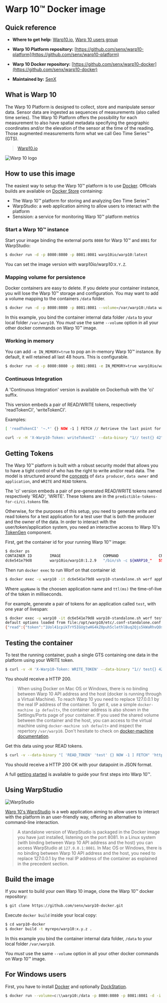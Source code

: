# Warp 10™ Docker image

## Quick reference

- **Where to get help:** [Warp10.io](https://warp10.io), [Warp&nbsp;10 users group](https://groups.google.com/group/warp10-users)

- **Warp&nbsp;10 Platform repository:** [https://github.com/senx/warp10-platform](https://github.com/senx/warp10-platform)

- **Warp&nbsp;10 Docker repository:** [https://github.com/senx/warp10-docker](https://github.com/senx/warp10-docker)

- **Maintained by:** [SenX](https://senx.io/)

## What is Warp&nbsp;10

The Warp&nbsp;10 Platform is designed to collect, store and manipulate sensor data. Sensor data are ingested as sequences of measurements (also called time series). The Warp&nbsp;10 Platform offers the possibility for each measurement to also have spatial metadata specifying the geographic coordinates and/or the elevation of the sensor at the time of the reading. Those augmented measurements form what we call Geo Time Series™ (GTS).
> [Warp10.io](https://warp10.io)

![Warp&nbsp;10 logo](https://blog.senx.io/wp-content/uploads/2018/10/warp10bySenx.png)

## How to use this image

The easiest way to setup the Warp 10™ platform is to use [Docker](https://www.docker.com/). Officials builds are available on [Docker Store](https://store.docker.com/community/images/warp10io/warp10) containing:

- The Warp&nbsp;10™ platform for storing and analyzing Geo&nbsp;Time&nbsp;Series™
- WarpStudio: a web application aiming to allow users to interact with the platform
- Sensision: a service for monitoring Warp&nbsp;10™ platform metrics

### Start a Warp&nbsp;10™ instance

Start your image binding the external ports `8080` for Warp&nbsp;10™ and `8081` for WarpStudio:

```bash
$ docker run -d -p 8080:8080 -p 8081:8081 warp10io/warp10:latest
```

You can set the image version with warp10io/warp10:`X.Y.Z`.

### Mapping volume for persistence

Docker containers are easy to delete. If you delete your container instance, you will lose the Warp&nbsp;10™ storage and configuration. You may want to add a volume mapping to the containers `/data` folder.

```bash
$ docker run -d -p 8080:8080 -p 8081:8081 --volume=/var/warp10:/data warp10io/warp10:latest
```

In this example, you bind the container internal data folder `/data` to your local folder `/var/warp10`.
You *must* use the same `--volume` option in all your other docker commands on Warp&nbsp;10™ image.

### Working in memory

You can add `-e IN_MEMORY=true` to pop an in-memory Warp&nbsp;10™ instance.
By default, it will retained all last 48 hours.
This is configurable.

```bash
$ docker run -d -p 8080:8080 -p 8081:8081 -e IN_MEMORY=true warp10io/warp10:latest
```

### Continuous Integration

A 'Continuous Integration' version is available on Dockerhub with the 'ci' suffix.

This version embeds a pair of READ/WRITE tokens, respectively 'readTokenCI', 'writeTokenCI'.

Examples:

```bash
[ 'readTokenCI' '~.*' {} NOW -1 ] FETCH // Retrieve the last point for all GTS
```

```bash
curl -v -H 'X-Warp10-Token: writeTokenCI' --data-binary "1// test{} 42" 'http://127.0.0.1:8080/api/v0/update'
```

## Getting Tokens

The Warp&nbsp;10™ platform is built with a robust security model that allows you to have a tight control of who has the right to write and/or read data. The model is structured around the [concepts](https://www.warp10.io/content/03_Documentation/05_Security/01_Overview) of `data producer`, `data owner` and `application`, and `WRITE` and `READ` tokens.

The 'ci' version embeds a pair of pre-generated READ/WRITE tokens named respectively 'READ', 'WRITE'. These tokens are in the `predictible-tokens-for-ci/ci.tokens` file.

Otherwise, for the purposes of this setup, you need to generate write and read tokens for a test application for a test user that is both the producer and the owner of the data. In order to interact with the user/token/application system, you need an interactive access to Warp&nbsp;10's [TokenGen](https://www.warp10.io/content/03_Documentation/05_Security/03_Token_Management) component.

First, get the container id for your running Warp&nbsp;10™ image:

```bash
$ docker ps
CONTAINER ID        IMAGE                   COMMAND                  CREATED             STATUS              PORTS                              NAMES
dc6e541e79d8        warp10io/warp10:1.2.9   "/bin/sh -c ${WARP10_"   55 seconds ago      Up 55 seconds       0.0.0.0:8080-8081->8080-8081/tcp   hopeful_einstein
```

Then run `docker exec` to run Worf on that container id:

```bash
$ docker exec -u warp10 -it dc6e541e79d8 warp10-standalone.sh worf appName ttl(ms)
```

Where `appName` is the choosen application name and `ttl(ms)` the time-of-live of the token in milliseconds.

For example, generate a pair of tokens for an application called `test`, with one year of livespan:

```bash
$ docker exec -u warp10 -it dc6e541e79d8 warp10-standalone.sh worf test 31536000000
default options loaded from file:/opt/warp10/etc/.conf-standalone.conf.worf
{"read":{"token":"1Uol41cpikTrY5IGUgtwHG4kZ0puh5clethlBuq2Qjs5kWaRhvQOsHKHXsnpH5.lU7GePUIZowFTblA5lkeuDeqFZGgzrmVp1RTWghrA.f5ahLbUVO0S2.","tokenIdent":"ef8cd2a9e3e15fd9","ttl":31536000000,"application":"test","owner":"d7d310cf-254e-4065-87ae-47e83a050ab3","producer":"d7d310cf-254e-4065-87ae-47e83a050ab3"},"write":{"token":"yCY6J7jKJTWgQVrNJpsgPav7ubqiZIlx0jtDibNYO5cJNzq8EziSGOszoXGmFgXFnXbI_Yq3WXg53ry4qXkWU4vkjK9tmE3cWccPbzWvo9c","tokenIdent":"cc3a63e7b7d5ca1b","ttl":31536000000,"application":"test","owner":"d7d310cf-254e-4065-87ae-47e83a050ab3","producer":"d7d310cf-254e-4065-87ae-47e83a050ab3"}}
```

## Testing the container

To test the running container, push a single GTS containing one data in the platform using your WRITE token.

```bash
$ curl -v -H 'X-Warp10-Token: WRITE_TOKEN' --data-binary "1// test{} 42" 'http://127.0.0.1:8080/api/v0/update'
```

You should receive a HTTP 200.

> When using Docker on Mac OS or Windows, there is no binding between Warp&nbsp;10 API address and the host (docker is running through a Virtual Machine). To reach Warp&nbsp;10 you need to replace 127.0.0.1 by the real IP address of the container. To get it, use a simple `docker-machine ip default>`, the container address is also shown in the Settings/Ports page of your container. If you used the shared volume between the container and the host, you can access to the virtual machine using `docker-machine ssh default>` and inspect the repertory `/var/warp10`. Don't hesitate to check on [docker-machine documentation](https://docs.docker.com/machine/).

Get this data using your READ tokens.

```bash
$ curl -v --data-binary "[ 'READ_TOKEN' 'test' {} NOW -1 ] FETCH" 'http://127.0.0.1:8080/api/v0/exec'
```

You should receive a HTTP 200 OK with your datapoint in JSON format.

A full [getting started](https://www.warp10.io/content/02_Getting_started) is available to guide your first steps into Warp&nbsp;10™.

## Using WarpStudio
![WarpStudio](https://blog.senx.io/wp-content/uploads/2019/03/warpStudio.png)

[Warp&nbsp;10's WarpStudio](http://studio.senx.io/) is a web application aiming to allow users to interact with the platform in an user-friendly way, offering an alternative to command-line interaction.

> A standalone version of WarpStudio is packaged in the Docker image you have just installed, listening on the port 8081. In a Linux system (with binding between Warp&nbsp;10 API address and the host) you can access WarpStudio at `127.0.0.1:8081`. In Mac OS or Windows, there is no binding between Warp&nbsp;10 API address and the host, you need to replace 127.0.0.1 by the real IP address of the container as explained in the precedent section.

## Build the image

If you want to build your own Warp&nbsp;10 image, clone the Warp&nbsp;10™ docker repository:

```bash
$ git clone https://github.com/senx/warp10-docker.git
```

Execute `docker build` inside your local copy:

```bash
$ cd warp10-docker
$ docker build -t myrepo/warp10:x.y.z .
```

In this example you bind the container internal data folder, `/data` to your local folder `/var/warp10`.

You *must* use the same `--volume` option in all your other docker commands on Warp&nbsp;10™ image.

## For Windows users

First, you have to install [Docker](https://docs.docker.com/docker-for-windows/install/#start-docker-for-windows) and optionally [DockStation](https://dockstation.io/).


```bash
$ docker run --volume=c:\\warp10:/data -p 8080:8080 -p 8081:8081 -d -i warp10io/warp10:latest
```
